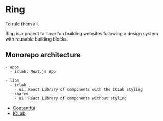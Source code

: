 # Ring

To rule them all.

Ring is a project to have fun building websites following a design system with reusable building blocks.

## Monorepo architecture

    - apps
      - iclab: Next.js App

    - libs
      - iclab
        - ui: React Library of components with the ICLab styling
      - shared
        - ui: React Library of components without styling

- [Contentful](docs/contentful.md)
- [ICLab](apps/iclab/README.md)
